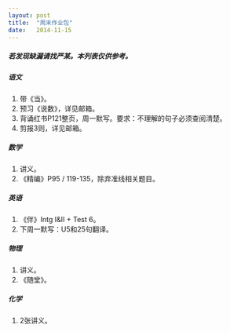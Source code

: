 ```yaml
---
layout: post
title:  "周末作业包"
date:   2014-11-15
---
```


##### 若发现缺漏请找严某。本列表仅供参考。

##### 语文
1. 带《当》。
2. 预习《说数》，详见邮箱。
3. 背诵红书P121整页，周一默写。要求：不理解的句子必须查阅清楚。
4. 剪报3则，详见邮箱。

##### 数学
1. 讲义。
2. 《精编》P95 / 119-135，除弃准线相关题目。

##### 英语
1. 《伴》Intg I&II + Test 6。
2. 下周一默写：U5和25句翻译。

##### 物理
1. 讲义。
2. 《随堂》。

##### 化学
1. 2张讲义。